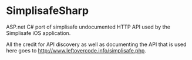 # SimplisafeSharp
ASP.net C# port of simplisafe undocumented HTTP API used by the Simplisafe iOS application.

All the credit for API discovery as well as documenting the API that is used here goes to http://www.leftovercode.info/simplisafe.php.